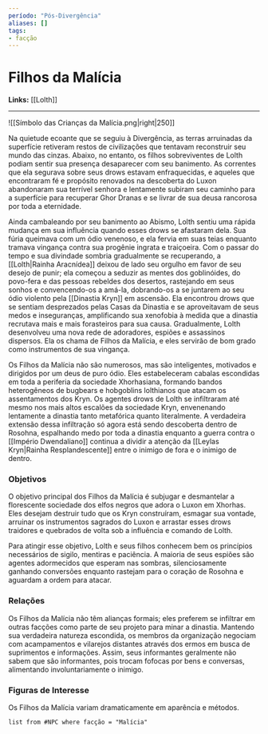 ```yaml
---
período: "Pós-Divergência"
aliases: []
tags:
- facção
---
```

# **Filhos da Malícia**

**Links:** [[Lolth]]

---
![[Símbolo das Crianças da Malícia.png|right|250]]

Na quietude ecoante que se seguiu à Divergência, as terras arruinadas da superfície retiveram restos de civilizações que tentavam reconstruir seu mundo das cinzas. Abaixo, no entanto, os filhos sobreviventes de Lolth podiam sentir sua presença desaparecer com seu banimento. As correntes que ela segurava sobre seus drows estavam enfraquecidas, e aqueles que encontraram fé e propósito renovados na descoberta do Luxon abandonaram sua terrível senhora e lentamente subiram seu caminho para a superfície para recuperar Ghor Dranas e se livrar de sua deusa rancorosa por toda a eternidade.

Ainda cambaleando por seu banimento ao Abismo, Lolth sentiu uma rápida mudança em sua influência quando esses drows se afastaram dela. Sua fúria queimava com um ódio venenoso, e ela fervia em suas teias enquanto tramava vingança contra sua progênie ingrata e traiçoeira. Com o passar do tempo e sua divindade sombria gradualmente se recuperando, a [[Lolth|Rainha Aracnídea]] deixou de lado seu orgulho em favor de seu desejo de punir; ela começou a seduzir as mentes dos goblinóides, do povo-fera e das pessoas rebeldes dos desertos, rastejando em seus sonhos e convencendo-os a amá-la, dobrando-os a se juntarem ao seu ódio violento pela [[Dinastia Kryn]] em ascensão. Ela encontrou drows que se sentiam desprezados pelas Casas da Dinastia e se aproveitavam de seus medos e inseguranças, amplificando sua xenofobia à medida que a dinastia recrutava mais e mais forasteiros para sua causa. Gradualmente, Lolth desenvolveu uma nova rede de adoradores, espiões e assassinos dispersos. Ela os chama de Filhos da Malícia, e eles servirão de bom grado como instrumentos de sua vingança.

Os Filhos da Malícia não são numerosos, mas são inteligentes, motivados e dirigidos por um deus de puro ódio. Eles estabeleceram cabalas escondidas em toda a periferia da sociedade Xhorhasiana, formando bandos heterogêneos de bugbears e hobgoblins lolthianos que atacam os assentamentos dos Kryn. Os agentes drows de Lolth se infiltraram até mesmo nos mais altos escalões da sociedade Kryn, envenenando lentamente a dinastia tanto metafórica quanto literalmente. A verdadeira extensão dessa infiltração só agora está sendo descoberta dentro de Rosohna, espalhando medo por toda a dinastia enquanto a guerra contra o [[Império Dwendaliano]] continua a dividir a atenção da [[Leylas Kryn|Rainha Resplandescente]] entre o inimigo de fora e o inimigo de dentro.
### **Objetivos**
O objetivo principal dos Filhos da Malícia é subjugar e desmantelar a florescente sociedade dos elfos negros que adora o Luxon em Xhorhas. Eles desejam destruir tudo que os Kryn construíram, esmagar sua vontade, arruinar os instrumentos sagrados do Luxon e arrastar esses drows traidores e quebrados de volta sob a influência e comando de Lolth.

Para atingir esse objetivo, Lolth e seus filhos conhecem bem os princípios necessários de sigilo, mentiras e paciência. A maioria de seus espiões são agentes adormecidos que esperam nas sombras, silenciosamente ganhando conversões enquanto rastejam para o coração de Rosohna e aguardam a ordem para atacar.

### **Relações**
Os Filhos da Malícia não têm alianças formais; eles preferem se infiltrar em outras facções como parte de seu projeto para minar a dinastia. Mantendo sua verdadeira natureza escondida, os membros da organização negociam com acampamentos e vilarejos distantes através dos ermos em busca de suprimentos e informações. Assim, seus informantes geralmente não sabem que são informantes, pois trocam fofocas por bens e conversas, alimentando involuntariamente o inimigo.

### **Figuras de Interesse**
Os Filhos da Malícia variam dramaticamente em aparência e métodos.

``` dataview
list from #NPC where facção = "Malícia"
```
